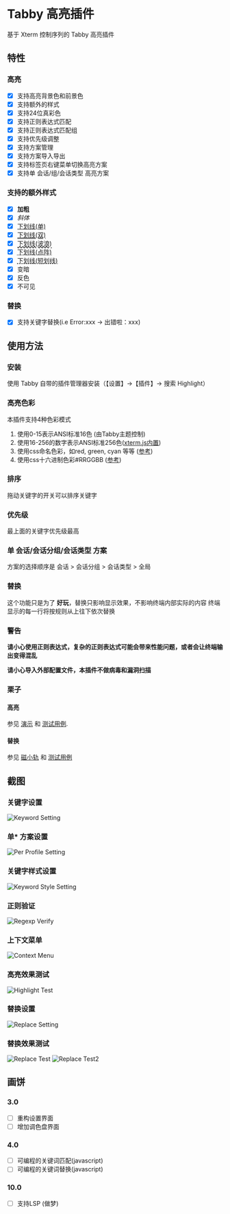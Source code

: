# Tabby 高亮插件

基于 Xterm 控制序列的 Tabby 高亮插件

## 特性

### 高亮

- [x] 支持高亮背景色和前景色
- [x] 支持额外的样式
- [x] 支持24位真彩色
- [x] 支持正则表达式匹配
- [x] 支持正则表达式匹配组
- [x] 支持优先级调整
- [x] 支持方案管理
- [x] 支持方案导入导出
- [x] 支持标签页右键菜单切换高亮方案
- [x] 支持单 会话/组/会话类型 高亮方案

### 支持的额外样式

- [x] **加粗**
- [x] _斜体_
- [x] <span style="text-decoration:underline; text-decoration-style:solid">下划线(单)</span>
- [x] <span style="text-decoration:underline; text-decoration-style:double">下划线(双)</span>
- [x] <span style="text-decoration:underline; text-decoration-style:wavy">下划线(波浪)</span>
- [x] <span style="text-decoration:underline; text-decoration-style:dotted">下划线(点阵)</span>
- [x] <span style="text-decoration:underline; text-decoration-style:dashed">下划线(短划线)</span>
- [x] 变暗
- [x] 反色
- [x] 不可见

### 替换

- [x] 支持关键字替换(i.e Error:xxx -> 出错啦：xxx)

## 使用方法

### 安装

使用 Tabby 自带的插件管理器安装（【设置】→【插件】→ 搜索 Highlight）

### 高亮色彩

本插件支持4种色彩模式

1. 使用0-15表示ANSI标准16色 (由Tabby主题控制)
2. 使用16-256的数字表示ANSI标准256色([xterm.js内置](https://github.com/xtermjs/xterm.js/blob/4c0cf27cfc0205df624452f9657a4acaa3276a19/src/browser/Types.ts#L205))
3. 使用css命名色彩，如red, green, cyan 等等 ([参考](https://developer.mozilla.org/en-US/docs/Web/CSS/named-color))
4. 使用css十六进制色彩#RRGGBB ([参考](https://developer.mozilla.org/en-US/docs/Web/CSS/hex-color))

### 排序

拖动关键字的开关可以排序关键字

### 优先级

最上面的关键字优先级最高

### 单 会话/会话分组/会话类型 方案

方案的选择顺序是 会话 > 会话分组 > 会话类型 > 全局

### 替换

这个功能只是为了 **好玩**，替换只影响显示效果，不影响终端内部实际的内容
终端显示的每一行将按规则从上往下依次替换

### **警告**

**请小心使用正则表达式，复杂的正则表达式可能会带来性能问题，或者会让终端输出变得混乱**

**请小心导入外部配置文件，本插件不做病毒和漏洞扫描**

### 栗子

#### 高亮

参见 [演示](example_profiles/highlight_demo.json) 和 [测试用例](tests/highlight_test.json).

#### 替换

参见 [磁小轨](example_profiles/replace_mesugaki.json) 和 [测试用例](tests/replace_test.log)

## 截图

### 关键字设置

![Keyword Setting](screenshots/setting_keyword.png)

### 单\* 方案设置

![Per Profile Setting](screenshots/setting_per.png)

### 关键字样式设置

![Keyword Style Setting](screenshots/setting_style.png)

### 正则验证

![Regexp Verify](screenshots/setting_verify.png)

### 上下文菜单

![Context Menu](screenshots/terminal_context_menu.png)

### 高亮效果测试

![Highlight Test](screenshots/terminal_test.png)

### 替换设置

![Replace Setting](screenshots/setting_replace.png)

### 替换效果测试

![Replace Test](screenshots/terminal_test_replace.png)
![Replace Test2](screenshots/terminal_test_replace2.png)

## 画饼

### 3.0

- [ ] 重构设置界面
- [ ] 增加调色盘界面

### 4.0

- [ ] 可编程的关键词匹配(javascript)
- [ ] 可编程的关键词替换(javascript)

### 10.0

- [ ] 支持LSP (做梦)
